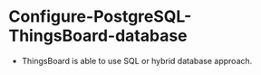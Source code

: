 # Configure-PostgreSQL-ThingsBoard-database
- ThingsBoard is able to use SQL or hybrid database approach.


